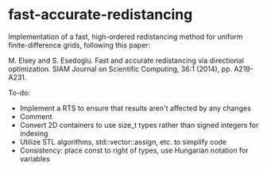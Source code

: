 # fast-accurate-redistancing
Implementation of a fast, high-ordered redistancing method for uniform finite-difference grids, following this paper:

M. Elsey and S. Esedoglu. Fast and accurate redistancing via directional optimization. SIAM Journal on Scientific Computing, 36:1 (2014), pp. A219-A231.

To-do:
* Implement a RTS to ensure that results aren't affected by any changes
* Comment
* Convert 2D containers to use size_t types rather than signed integers for indexing
* Utilize STL algorithms, std::vector::assign, etc. to simplify code
* Consistency: place const to right of types, use Hungarian notation for variables

